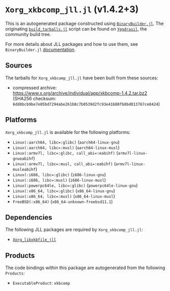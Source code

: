 # `Xorg_xkbcomp_jll.jl` (v1.4.2+3)

This is an autogenerated package constructed using [`BinaryBuilder.jl`](https://github.com/JuliaPackaging/BinaryBuilder.jl). The originating [`build_tarballs.jl`](https://github.com/JuliaPackaging/Yggdrasil/blob/5d6c61d9018a86330264e5d8e5c992ce56017bc2/X/Xorg_xkbcomp/build_tarballs.jl) script can be found on [`Yggdrasil`](https://github.com/JuliaPackaging/Yggdrasil/), the community build tree.

For more details about JLL packages and how to use them, see `BinaryBuilder.jl` [documentation](https://juliapackaging.github.io/BinaryBuilder.jl/dev/jll/).

## Sources

The tarballs for `Xorg_xkbcomp_jll.jl` have been built from these sources:

* compressed archive: https://www.x.org/archive/individual/app/xkbcomp-1.4.2.tar.bz2 (SHA256 checksum: `6dd8bcb9be7e85bd7294abe261b8c7b0539d2fc93e41b80fb8bd013767ce8424`)

## Platforms

`Xorg_xkbcomp_jll.jl` is available for the following platforms:

* `Linux(:aarch64, libc=:glibc)` (`aarch64-linux-gnu`)
* `Linux(:aarch64, libc=:musl)` (`aarch64-linux-musl`)
* `Linux(:armv7l, libc=:glibc, call_abi=:eabihf)` (`armv7l-linux-gnueabihf`)
* `Linux(:armv7l, libc=:musl, call_abi=:eabihf)` (`armv7l-linux-musleabihf`)
* `Linux(:i686, libc=:glibc)` (`i686-linux-gnu`)
* `Linux(:i686, libc=:musl)` (`i686-linux-musl`)
* `Linux(:powerpc64le, libc=:glibc)` (`powerpc64le-linux-gnu`)
* `Linux(:x86_64, libc=:glibc)` (`x86_64-linux-gnu`)
* `Linux(:x86_64, libc=:musl)` (`x86_64-linux-musl`)
* `FreeBSD(:x86_64)` (`x86_64-unknown-freebsd11.1`)

## Dependencies

The following JLL packages are required by `Xorg_xkbcomp_jll.jl`:

* [`Xorg_libxkbfile_jll`](https://github.com/JuliaBinaryWrappers/Xorg_libxkbfile_jll.jl)

## Products

The code bindings within this package are autogenerated from the following `Products`:

* `ExecutableProduct`: `xkbcomp`
